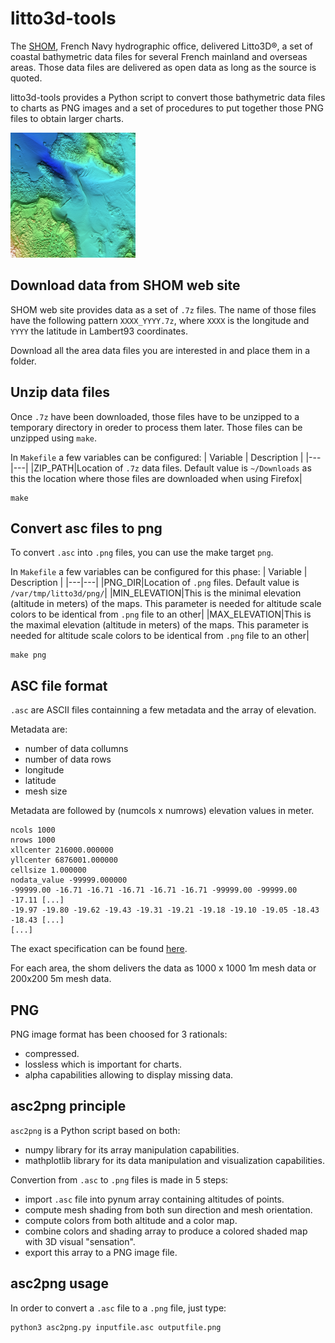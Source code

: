 # litto3d-tools

The [SHOM](https://www.shom.fr/), French Navy hydrographic office, delivered Litto3D&reg;, a set of coastal bathymetric data files for several French mainland and overseas areas.
Those data files are delivered as open data as long as the source is quoted.

litto3d-tools provides a Python script to convert those bathymetric data files to charts as PNG images and a set of procedures to put together those PNG files to obtain larger charts.

![Litto3D chart](images/litto3d-tiny.png)

## Download data from SHOM web site
SHOM web site provides data as a set of `.7z` files.
The name of those files have the following pattern `XXXX_YYYY.7z`, where `XXXX` is the longitude and `YYYY` the latitude in Lambert93 coordinates.

Download all the area data files you are interested in and place them in a folder.

## Unzip data files
Once `.7z` have been downloaded, those files have to be unzipped to a temporary directory in oreder to process them later.
Those files can be unzipped using `make`.

In `Makefile` a few variables can be configured:
| Variable | Description |
|---|---|
|ZIP_PATH|Location of `.7z` data files. Default value is `~/Downloads` as this the location where those files are downloaded when using Firefox|

```
make
```

## Convert asc files to png
To convert `.asc` into `.png` files, you can use the make target `png`.

In `Makefile` a few variables can be configured for this phase:
| Variable | Description |
|---|---|
|PNG_DIR|Location of `.png` files. Default value is `/var/tmp/litto3d/png/`|
|MIN_ELEVATION|This is the minimal elevation (altitude in meters) of the maps. This parameter is needed for altitude scale colors to be identical from `.png` file to an other|
|MAX_ELEVATION|This is the maximal elevation (altitude in meters) of the maps. This parameter is needed for altitude scale colors to be identical from `.png` file to an other|

```
make png
```

## ASC file format
`.asc` are ASCII files containning a few metadata and the array of elevation.

Metadata are:
* number of data collumns
* number of data rows
* longitude
* latitude
* mesh size

Metadata are followed by (numcols x numrows) elevation values in meter.

```
ncols 1000
nrows 1000
xllcenter 216000.000000
yllcenter 6876001.000000
cellsize 1.000000
nodata_value -99999.000000
-99999.00 -16.71 -16.71 -16.71 -16.71 -16.71 -99999.00 -99999.00 -17.11 [...]
-19.97 -19.80 -19.62 -19.43 -19.31 -19.21 -19.18 -19.10 -19.05 -18.43 -18.43 [...]
[...]
```

The exact specification can be found [here](https://services.data.shom.fr/static/specifications/DC_Litto3D.pdf).

For each area, the shom delivers the data as 1000 x 1000 1m mesh data or 200x200 5m mesh data.

## PNG
PNG image format has been choosed for 3 rationals:
* compressed.
* lossless which is important for charts.
* alpha capabilities allowing to display missing data.

## asc2png principle
`asc2png` is a Python script based on both:
* numpy library for its array manipulation capabilities.
* mathplotlib library for its data manipulation and visualization capabilities.

Convertion from `.asc` to `.png` files is made in 5 steps:
* import `.asc` file into pynum array containing altitudes of points.
* compute mesh shading from both sun direction and mesh orientation.
* compute colors from both altitude and a color map.
* combine colors and shading array to produce a colored shaded map with 3D visual "sensation".
* export this array to a PNG image file.

## asc2png usage
In order to convert a `.asc` file to a `.png` file, just type:
```
python3 asc2png.py inputfile.asc outputfile.png
```
